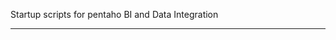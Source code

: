 Startup scripts for pentaho BI and Data Integration
___________________________________________________

    
